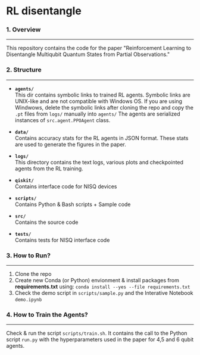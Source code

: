 # RL disentangle


### 1. Overview
***
This repository contains the code for the paper "Reinforcement Learning to
Disentangle Multiqubit Quantum States from Partial Observations."

### 2. Structure
***

* **`agents/`**<br>
 This dir contains symbolic links to trained RL agents.
 Symbolic links are UNIX-like and are not compatible with Windows OS.
 If you are using Windwows, delete the symbolic links after cloning the repo and
 copy the `.pt` files from `logs/` manually into `agents/`
 The agents are serialized instances of `src.agent.PPOAgent` class.

* **`data/`**<br>
Contains accuracy stats for the RL agents in JSON format. These stats are
used to generate the figures in the paper.

* **`logs/`**<br>
  This directory contains the text logs, various plots and checkpointed agents
  from the RL training.

* **`qiskit/`**<br>
   Contains interface code for NISQ devices

* **`scripts/`**<br>
   Contains Python & Bash scripts + Sample code

* **`src/`**<br>
    Contains the source code

* **`tests/`**<br>
    Contains tests for NISQ interface code


### 3. How to Run?
***
1. Clone the repo
2. Create new Conda (or Python) envionment & install packages from **requirements.txt** using:
`conda install --yes --file requirements.txt`
3. Check the demo script in `scripts/sample.py` and the Interative Notebook `demo.ipynb`


### 4. How to Train the Agents?
***
Check & run the script `scripts/train.sh`. It contains the call to the Python
script `run.py` with the hyperparameters used in the paper for 4,5 and 6 qubit
agents.
